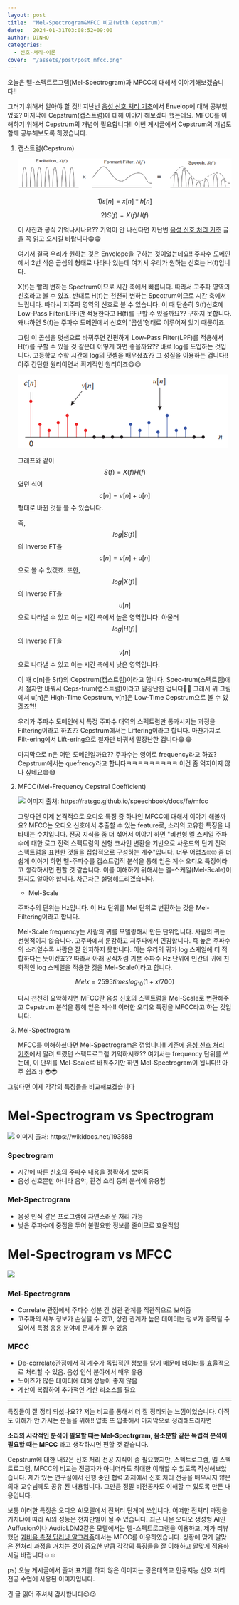 ```yaml
---
layout: post
title:  "Mel-Spectrogram&MFCC 비교(with Cepstrum)"
date:   2024-01-31T03:08:52+09:00
author: DINHO
categories:
  - 신호-처리-이론
cover:  "/assets/post/post_mfcc.png"
---
```


오늘은 멜-스펙트로그램(Mel-Spectrogram)과 MFCC에 대해서 이야기해보겠습니다!! 

그러기 위해서 알아야 할 것!! 지난번 [음성 신호 처리 기초](https://dinhoitt.github.io/%EC%8B%A0%ED%98%B8-%EC%B2%98%EB%A6%AC-%EC%9D%B4%EB%A1%A0/2024/01/19/%EC%9D%8C%EC%84%B1-%EC%8B%A0%ED%98%B8-%EC%B2%98%EB%A6%AC-%EC%9D%B4%EB%A1%A0.html)에서 Envelop에 대해 공부했었죠? 마지막에 Cepstrum(캡스트럼)에 대해 이야기 해보겠다 했는데요. MFCC를 이해하기 위해서 Cepstrum의 개념이 필요합니다!! 이번 게시글에서 Cepstrum의 개념도 함께 공부해보도록 하겠습니다.

1. 캡스트럼(Cepstrum)

    <img src="/assets/post/스피치.png">

    $$1) s[n] = x[n]*h[n]$$

    $$2) S(f) = X(f)H(f)$$

    이 사진과 공식 기억나시나요?? 기억이 안 나신다면 지난번 [음성 신호 처리 기초](https://dinhoitt.github.io/%EC%8B%A0%ED%98%B8-%EC%B2%98%EB%A6%AC-%EC%9D%B4%EB%A1%A0/2024/01/19/%EC%9D%8C%EC%84%B1-%EC%8B%A0%ED%98%B8-%EC%B2%98%EB%A6%AC-%EC%9D%B4%EB%A1%A0.html) 글을 꼭 읽고 오시길 바랍니다😁😁

    여기서 결국 우리가 원하는 것은 Envelope을 구하는 것이었는데요!! 주파수 도메인에서 2번 식은 곱셈의 형태로 나타나 있는데 여기서 우리가 원하는 신호는 H(f)입니다. 

    X(f)는 빨리 변하는 Spectrum이므로 시간 축에서 빠릅니다. 따라서 고주파 영역의 신호라고 볼 수 있죠. 반대로 H(f)는 천천히 변하는 Spectrum이므로 시간 축에서 느립니다. 따라서 저주파 영역의 신호로 볼 수 있습니다. 이 때 단순히 S(f)신호에 Low-Pass Filter(LPF)만 적용한다고 H(f)를 구할 수 있을까요?? 구하지 못합니다. 왜냐하면 S(f)는 주파수 도메인에서 신호의 '곱셈'형태로 이루어져 있기 때문이죠.

    그럼 이 곱셈을 덧샘으로 바꿔주면 간편하게 Low-Pass Filter(LPF)를 적용해서 H(f)를 구할 수 있을 것 같은데 어떻게 하면 좋을까요?? 바로 log를 도입하는 것입니다. 고등학교 수학 시간에 log의 덧셈을 배우셨죠?? 그 성질을 이용하는 겁니다!! 아주 간단한 원리이면서 획기적인 원리이죠😋😋

    <img src="/assets/post/log-signal.png">

    그래프와 같이 $$S(f) = X(f)H(f)$$였던 식이 $$c[n] = v[n] + u[n]$$ 형태로 바뀐 것을 볼 수 있습니다.

    즉, $$log|S(f)|$$의 Inverse FT을 $$c[n] = v[n] + u[n]$$으로 볼 수 있겠죠. 또한, $$log|X(f)|$$의 Inverse FT을 $$u[n]$$으로 나타낼 수 있고 이는 시간 축에서 높은 영역입니다. 아울러 $$log|H(f)|$$의 Inverse FT을 $$v[n]$$으로 나타낼 수 있고 이는 시간 축에서 낮은 영역입니다.

    이 때 c[n]을 S(f)의 Cepstrum(캡스트럼)이라고 합니다. Spec-trum(스펙트럼)에서 철자만 바꿔서 Ceps-trum(캡스트럼)이라고 말장난한 겁니다🤣🤣 그래서 위 그림에서 u[n]은 High-Time Cepstrum, v[n]은 Low-Time Cepstrum으로 볼 수 있겠죠?!!

    우리가 주파수 도메인에서 특정 주파수 대역의 스펙트럼만 통과시키는 과정을 Filtering이라고 하죠?? Cepstrum에서는 Liftering이라고 합니다. 마찬가지로 Filt-ering에서 Lift-ering으로 철자만 바꿔서 말장난한 겁니다😂😂 

    마지막으로 n은 어떤 도메인일까요?? 주파수는 영어로 frequency라고 하죠? Cepstrum에서는 quefrency라고 합니다ㅋㅋㅋㅋㅋㅋㅋㅋㅋ 이건 좀 억지이지 않나 싶네요😅😅

2. MFCC(Mel-Frequency Cepstral Coefficient)

    <img src="https://i.imgur.com/Pn5LGTk.png">
    이미지 출처: https://ratsgo.github.io/speechbook/docs/fe/mfcc

    그렇다면 이제 본격적으로 오디오 특징 중 하나인 MFCC에 대해서 이야기 해볼까요? MFCC는 오디오 신호에서 추출할 수 있는 feature로, 소리의 고유한 특징을 나타내는 수치입니다. 전공 지식을 좀 더 섞어서 이야기 하면 "비선형 멜 스케일 주파수에 대한 로그 전력 스펙트럼의 선형 코사인 변환을 기반으로 사운드의 단기 전력 스펙트럼을 표현한 것들을 집합적으로 구성하는 계수"입니다. 너무 어렵죠🙄🙄 좀 더 쉽게 이야기 하면 멜-주파수를 캡스트럼적 분석을 통해 얻은 계수 오디오 특징이라고 생각하시면 편할 것 같습니다. 이를 이해하기 위해서는 멜-스케일(Mel-Scale)이 뭔지도 알아야 합니다. 차근차근 설명해드리겠습니다.

    - Mel-Scale

    주파수의 단위는 Hz입니다. 이 Hz 단위를 Mel 단위로 변환하는 것을 Mel-Filtering이라고 합니다. 

    Mel-Scale frequency는 사람의 귀를 모델링해서 만든 단위입니다. 사람의 귀는 선형적이지 않습니다. 고주파에서 둔감하고 저주파에서 민감합니다. 즉 높은 주파수의 소리일수록 사람은 잘 인지하지 못합니다. 이는 우리의 귀가 log 스케일에 더 적합하다는 뜻이겠죠?? 따라서 아래 공식처럼 기본 주파수 Hz 단위에 인간의 귀에 친화적인 log 스케일을 적용한 것을 Mel-Scale이라고 합니다.

    $$Mel{x} = 2595 times log_{10}(1 + x/700)$$

    다시 천천히 요약하자면 MFCC란 음성 신호의 스펙트럼을 Mel-Scale로 변환해주고 Cepstrum 분석을 통해 얻은 계수!! 이러한 오디오 특징을 MFCC라고 하는 것입니다.

3. Mel-Spectrogram

    MFCC를 이해하셨다면 Mel-Spectrogram은 껌입니다!! 기존에 [음성 신호 처리 기초](https://dinhoitt.github.io/%EC%8B%A0%ED%98%B8-%EC%B2%98%EB%A6%AC-%EC%9D%B4%EB%A1%A0/2024/01/19/%EC%9D%8C%EC%84%B1-%EC%8B%A0%ED%98%B8-%EC%B2%98%EB%A6%AC-%EC%9D%B4%EB%A1%A0.html)에서 알려 드렸던 스펙트로그램 기억하시죠?? 여기서는 frequency 단위를 쓰는데, 이 단위를 Mel-Scale로 바꿔주기만 하면 Mel-Spectrogram이 됩니다!! 아주 쉽죠 :) 😎😎

그렇다면 이제 각각의 특징들을 비교해보겠습니다

# Mel-Spectrogram vs Spectrogram

<img src="https://wikidocs.net/images/page/193588/melspec.png">
이미지 출처: https://wikidocs.net/193588

### Spectrogram

- 시간에 따른 신호의 주파수 내용을 정확하게 보여줌
- 음성 신호뿐만 아니라 음악, 환경 소리 등의 분석에 유용함

### Mel-Spectrogram

- 음성 인식 같은 프로그램에 자연스러운 처리 가능
- 낮은 주파수에 중점을 두어 불필요한 정보를 줄이므로 효율적임

# Mel-Spectrogram vs MFCC

<img src="https://librosa.org/doc/main/_images/librosa-feature-mfcc-1_00.png">

### Mel-Spectrogram

- Correlate 관점에서 주파수 성분 간 상관 관계를 직관적으로 보여줌
- 고주파의 세부 정보가 손실될 수 있고, 상관 관계가 높은 데이터는 정보가 중복될 수 있어서 특정 응용 분야에 문제가 될 수 있음

### MFCC

- De-correlate관점에서 각 계수가 독립적인 정보를 담기 때문에 데이터를 효율적으로 처리할 수 있음. 음성 인식 분야에서 매우 유용
- 노이즈가 많은 데이터에 대해 성능이 좋지 않음
- 계산이 복잡하여 추가적인 계산 리소스를 필요

-------------------------

특징들이 잘 정리 되셨나요?? 저는 비교를 통해서 더 잘 정리되는 느낌이었습니다. 아직도 이해가 안 가시는 분들을 위해!! 압축 또 압축해서 마지막으로 정리해드리자면

__소리의 시각적인 분석이 필요할 때는 Mel-Spectrgram, 음소분할 같은 독립적 분석이 필요할 때는 MFCC__ 라고 생각하시면 편할 것 같습니다. 

Cepstrum에 대한 내요은 신호 처리 전공 지식이 좀 필요했지만, 스펙트로그램, 멜 스펙트로그램, MFCC의 비교는 전공자가 아니더라도 최대한 이해할 수 있도록 작성해보았습니다. 제가 있는 연구실에서 진행 중인 협력 과제에서 신호 처리 전공을 배우시지 않은 의대 교수님께도 공유 된 내용입니다. 그만큼 정말 비전공자도 이해할 수 있도록 만든 내용입니다. 

보통 이러한 특징은 오디오 AI모델에서 전처리 단계에 쓰입니다. 어떠한 전처리 과정을 거치냐에 따라 AI의 성능은 천차만별이 될 수 있습니다. 최근 나온 오디오 생성형 AI인 Auffusion이나 AudioLDM2같은 모델에서는 멜-스펙트로그램을 이용하고, 제가 리뷰했던 [과비음 측정 딥러닝 알고리즘](https://dinhoitt.github.io/%EB%85%BC%EB%AC%B8-%EB%A6%AC%EB%B7%B0/2024/01/28/%EA%B3%BC%EB%B9%84%EC%9D%8C-(Hypernasality)-%EC%B8%A1%EC%A0%95-%EB%94%A5%EB%9F%AC%EB%8B%9D-%EC%95%8C%EA%B3%A0%EB%A6%AC%EC%A6%98-%EB%85%BC%EB%AC%B8-%EB%A6%AC%EB%B7%B02.html)에서는 MFCC를 이용하였습니다. 상황에 맞게 알맞은 전처리 과정을 거치는 것이 중요한 만큼 각각의 특징들을 잘 이해하고 알맞게 적용하시길 바랍니다☺☺

ps) 오늘 게시글에서 출처 표기를 하지 않은 이미지는 광운대학교 인공지능 신호 처리 전공 수업에 사용된 이미지입니다.

긴 글 읽어 주셔서 감사합니다😉😉

